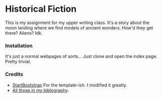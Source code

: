 Historical Fiction
===

This is my assignment for my upper writing class.
It's a story about the moon landing where we find models
of ancient wonders. How'd they get there? Aliens? Idk.

### Installation
It's just a normal webpages of sorts... Just clone and open the index page.
Pretty trivial.

### Credits
- [StartBootstrap](http://startbootstrap.com) For the template-ish. I modified it greatly.
- [All those in my biblography](todo).
